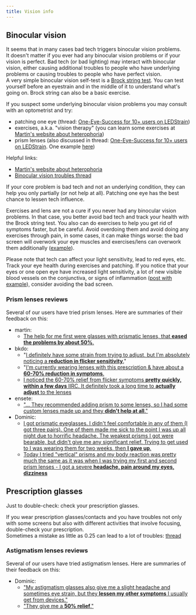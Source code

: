 ```yaml
---
title: Vision info
---
```

## Binocular vision
It seems that in many cases bad tech triggers binocular vision problems.  
It doesn't matter if you ever had any binocular vision problems or if your vision is perfect. Bad tech (or bad lighting) may interact with binocular vision, either causing additional troubles to people who have underlying problems or causing troubles to people who have perfect vision.  
A very simple binocular vision self-test is a [Brock string test](https://www.youtube.com/watch?v=EGlCVTdNqfw&loop=0). You can test yourself before an eyestrain and in the middle of it to understand what's going on. Brock string can also be a basic exercise.  

If you suspect some underlying binocular vision problems you may consult with an optometrist and try: 
- patching one eye (thread: [One-Eye-Success for 10+ users on LEDStrain](https://ledstrain.org/d/1308-one-eye-success-for-10-users-on-ledstrain))
- exercises, a.k.a. "vision therapy" (you can learn some exercises at [Martin's website about heterophoria](https://heteroforie.webnode.cz/))
- prism lenses (also discussed in thread: [One-Eye-Success for 10+ users on LEDStrain](https://ledstrain.org/d/1308-one-eye-success-for-10-users-on-ledstrain). One example [here](https://ledstrain.org/d/1308-one-eye-success-for-10-users-on-ledstrain/102))

Helpful links:
- [Martin's website about heterophoria](https://heteroforie.webnode.cz/)
- [Binocular vision troubles thread](https://ledstrain.org/d/1207-binocular-vision-troubles-anyone-else-experienceovercome-this)

If your core problem is bad tech and not an underlying condition, they can help you only partially (or not help at all). Patching one eye has the best chance to lessen tech influence.  

Exercises and lens are not a cure if you never had any binocular vision problems. In that case, you better avoid bad tech and track your health with the Brock string test. You also can do exercises to help you get rid of symptoms faster, but be careful. Avoid overdoing them and avoid doing any exercises through pain, in some cases, it can make things worse: the bad screen will overwork your eye muscles and exercises/lens can overwork them additionally ([example](https://ledstrain.org/d/1374-exophoriaaccommodation-spasmastigmatism-what-should-i-do)).  

Please note that tech can affect your light sensitivity, lead to red eyes, etc. Track your eye health during exercises and patching. If you notice that your eyes or one open eye have increased light sensitivity, a lot of new visible blood vessels on the conjunctiva, or signs of inflammation ([post with example](https://ledstrain.org/d/1308-one-eye-success-for-10-users-on-ledstrain/88)), consider avoiding the bad screen.  

### Prism lenses reviews

Several of our users have tried prism lenses. Here are summaries of their feedback on this:

* martin:
    * [The help for me first were glasses with prismatic lenses, that **eased the problems by about 50%**.](https://ledstrain.org/d/369-my-possible-solution-treatment-and-progress-so-far)
* bkdo:
    * "[I definitely have some strain from trying to adjust, but I'm absolutely noticing a **reduction in flicker sensitivity**.](https://ledstrain.org/d/1308-one-eye-success-for-10-users-on-ledstrain/64)"
    * "[I'm currently wearing lenses with this prescription & have about a **60-70% reduction in symptoms**.](https://ledstrain.org/d/1308-one-eye-success-for-10-users-on-ledstrain/83)
    * [I noticed the 60-70% relief from flicker symptoms **pretty quickly, within a few days** IIRC. It definitely took a long time to **actually adjust** to the lenses](https://ledstrain.org/d/1308-one-eye-success-for-10-users-on-ledstrain/104)
* ensete:
    * ["... They recommended adding prism to some lenses, so I had some custom lenses made up and they **didn't help at all**."](https://ledstrain.org/d/1308-one-eye-success-for-10-users-on-ledstrain/76)
* Dominic:
    * [I got prismatic eyeglasses. I didn't feel comfortable in any of them (I got three pairs). One of them made me sick to the point I was up all night due to horrific headache. The weakest prisms I got were bearable, but didn't give me any significant relief. Trying to get used to I was wearing them for two weeks, then **I gave up**.](https://ledstrain.org/d/1374-exophoriaaccommodation-spasmastigmatism-what-should-i-do)
    * [Today I tried "vertical" prisms and my body reaction was pretty much the same as it was when I was trying my first and second prism lenses - I got a severe **headache, pain around my eyes, dizziness**](https://ledstrain.org/d/1308-one-eye-success-for-10-users-on-ledstrain/103)

## Prescription glasses
Just to double-check: check your prescription glasses.

If you wear prescription glasses/contacts and you have troubles not only with some screens but also with different activities that involve focusing, double-check your prescription.   
Sometimes a mistake as little as 0.25 can lead to a lot of troubles: [thread](https://ledstrain.org/d/1406-uncorrected-refractive-error/)

### Astigmatism lenses reviews

Several of our users have tried astigmatism lenses. Here are summaries of their feedback on this:

* Dominic:
    * ["My astigmatism glasses also give me a slight headache and sometimes eye strain, but they **lessen my other symptoms** I usually get from devices."](https://ledstrain.org/d/1406-uncorrected-refractive-error/12)
    * ["They give me a **50% relief**."](https://ledstrain.org/d/1308-one-eye-success-for-10-users-on-ledstrain/103)
